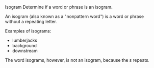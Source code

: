 Isogram
Determine if a word or phrase is an isogram.

An isogram (also known as a "nonpattern word") is a word or phrase without a repeating letter.

Examples of isograms:

* lumberjacks
* background
* downstream

The word isograms, however, is not an isogram, because the s repeats.
